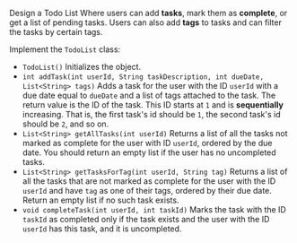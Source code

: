 Design a Todo List Where users can add **tasks**, mark them as **complete**, or get a list of pending tasks. Users can also add **tags** to tasks and can filter the tasks by certain tags.

Implement the `TodoList` class:

- `TodoList()` Initializes the object.
- `int addTask(int userId, String taskDescription, int dueDate, List<String> tags)` Adds a task for the user with the ID `userId` with a due date equal to `dueDate` and a list of tags attached to the task. The return value is the ID of the task. This ID starts at `1` and is **sequentially** increasing. That is, the first task's id should be `1`, the second task's id should be `2`, and so on.
- `List<String> getAllTasks(int userId)` Returns a list of all the tasks not marked as complete for the user with ID `userId`, ordered by the due date. You should return an empty list if the user has no uncompleted tasks.
- `List<String> getTasksForTag(int userId, String tag)` Returns a list of all the tasks that are not marked as complete for the user with the ID `userId` and have `tag` as one of their tags, ordered by their due date. Return an empty list if no such task exists.
- `void completeTask(int userId, int taskId)` Marks the task with the ID `taskId` as completed only if the task exists and the user with the ID `userId` has this task, and it is uncompleted.